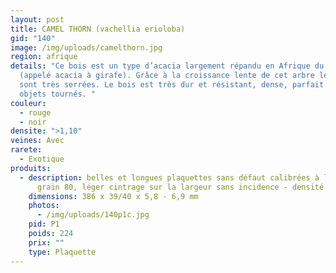 ```yaml
---
layout: post
title: CAMEL THORN (vachellia erioloba)
gid: "140"
image: /img/uploads/camelthorn.jpg
region: afrique
details: "Ce bois est un type d’acacia largement répandu en Afrique du Sud
  (appelé acacia à girafe). Grâce à la croissance lente de cet arbre les cernes
  sont très serrées. Le bois est très dur et résistant, dense, parfait pour des
  objets tournés. "
couleur:
  - rouge
  - noir
densite: ">1,10"
veines: Avec
rarete:
  - Exotique
produits:
  - description: belles et longues plaquettes sans défaut calibrées à la JET 22/44
      grain 80, léger cintrage sur la largeur sans incidence - densité 1,14
    dimensions: 386 x 39/40 x 5,8 - 6,9 mm
    photos:
      - /img/uploads/140p1c.jpg
    pid: P1
    poids: 224
    prix: ""
    type: Plaquette
---
```

